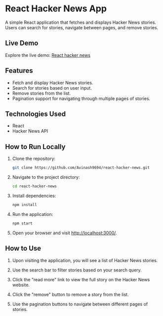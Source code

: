 # React Hacker News App

A simple React application that fetches and displays Hacker News stories. Users can search for stories, navigate between pages, and remove stories.

## Live Demo

Explore the live demo: [React hacker news](https://react-hackerr-news.netlify.app/)

## Features

- Fetch and display Hacker News stories.
- Search for stories based on user input.
- Remove stories from the list.
- Pagination support for navigating through multiple pages of stories.

## Technologies Used

- React
- Hacker News API

## How to Run Locally

1. Clone the repository:

   ```bash
   git clone https://github.com/Avinash9694/react-hacker-news.git
   ```

2. Navigate to the project directory:

   ```bash
   cd react-hacker-news
   ```

3. Install dependencies:

   ```bash
   npm install
   ```

4. Run the application:

   ```bash
   npm start
   ```

5. Open your browser and visit [http://localhost:3000/](http://localhost:3000/).

## How to Use

1. Upon visiting the application, you will see a list of Hacker News stories.

2. Use the search bar to filter stories based on your search query.

3. Click the "read more" link to view the full story on the Hacker News website.

4. Click the "remove" button to remove a story from the list.

5. Use the pagination buttons to navigate between different pages of stories.
